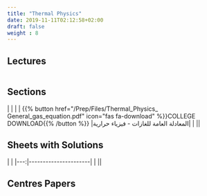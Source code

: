 ```yaml
---
title: "Thermal Physics"
date: 2019-11-11T02:12:58+02:00
draft: false
weight : 8
---
```



## Lectures
| ||
|---:|----------------------|

## Sections

|  | |
| {{% button href="/Prep/Files/Thermal_Physics_ General_gas_equation.pdf" icon="fas fa-download" %}}COLLEGE DOWNLOAD{{% /button %}} |المعادلة العامة للغازات - فيزياء حرارية|
| || 

## Sheets with Solutions

  | |
|---:|----------------------|
| || 

## Centres Papers 

|  | |
|---:|----------------------|




